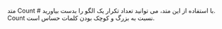 متد Count #
با استفاده از این متد، می توانید تعداد تکرار یک الگو را بدست بیاورید. Count نسبت به بزرگ و کوچک بودن کلمات حساس است.